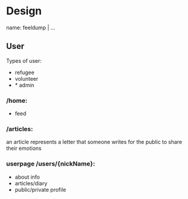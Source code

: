 # Design
name: feeldump | 
...
## User
Types of user:
- refugee
- volunteer
- \* admin

### /home:
- feed

### /articles: 
an article represents a letter that someone writes for the public to share their emotions



### userpage /users/{nickName}:
- about info
- articles/diary
- public/private profile